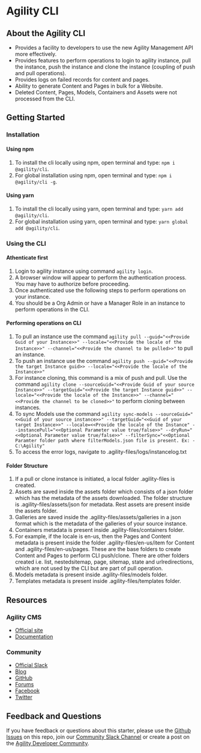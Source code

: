 # Agility CLI

## About the Agility CLI

- Provides a facility to developers to use the new Agility Management API more effectively.
- Provides features to perform operations to login to agility instance, pull the instance, push the instance and clone the instance (coupling of push and pull operations).
- Provides logs on failed records for content and pages.
- Ability to generate Content and Pages in bulk for a Website.
- Deleted Content, Pages, Models, Containers and Assets were not processed from the CLI.

## Getting Started

### Installation
#### Using npm
1. To install the cli locally using npm, open terminal and type: ```npm i @agility/cli```.
2. For global installation using npm, open terminal and type: ```npm i @agility/cli -g```.

#### Using yarn
1. To install the cli locally using yarn, open terminal and type: ```yarn add @agility/cli```.
2. For global installation using yarn, open terminal and type: ```yarn global add @agility/cli```.

### Using the CLI
#### Athenticate first
1. Login to agility instance using command ```agility login```.
2. A browser window will appear to perform the authentication process. You may have to authorize before proceeding.
3. Once authenticated use the following steps to perform operations on your instance.
4. You should be a Org Admin or have a Manager Role in an instance to perform operations in the CLI. 

#### Performing operations on CLI
1. To pull an instance use the command ```agility pull --guid="<<Provide Guid of your Instance>>" --locale="<<Provide the locale of the Instance>>" --channel="<<Provide the channel to be pulled>>"``` to pull an instance.
2. To push an instance use the command ```agility push --guid="<<Provide the target Instance guid>> --locale="<<Provide the locale of the Instance>>"```
3. For instance cloning, this command is a mix of push and pull. Use the command ```agility clone --sourceGuid="<<Provide Guid of your source Instance>>" --targetGuid="<<Provide the target Instance guid>>" --locale="<<Provide the locale of the Instance>>" --channel="<<Provide the channel to be cloned>>"``` to perform cloning between instances.
4. To sync Models use the command ```agility sync-models --sourceGuid="<<Guid of your source instance>>" --targetGuid="<<Guid of your target Instance>>" --locale=<<Provide the locale of the Instance" --instancePull="<<Optional Parameter value true/false>>" --dryRun="<<Optional Parameter value true/false>>" --filterSync="<<Optional Paramter folder path where filterModels.json file is present. Ex: - C:\Agility"```
5. To access the error logs, navigate to .agility-files/logs/instancelog.txt

#### Folder Structure
1. If a pull or clone instance is initiated, a local folder .agility-files is created.
2. Assets are saved inside the assets folder which consists of a json folder which has the metadata of the assets downloaded. The folder structure is .agility-files/assets/json for metadata. Rest assets are present inside the assets folder.
3. Galleries are saved inside the .agility-files/assets/galleries in a json format which is the metadata of the galleries of your source instance.
4. Containers metadata is present inside .agility-files/containers folder.
5. For example, if the locale is en-us, then the Pages and Content metadata is present inside the folder .agility-files/en-us/item for Content and  .agility-files/en-us/pages. These are the base folders to create Content and Pages to perform CLI push/clone. There are other folders created i.e. list, nestedsitemap, page, sitemap, state and urlredirections, which are not used by the CLI but are part of pull operation.
6. Models metadata is present inside .agility-files/models folder.
7. Templates metadata is present inside .agility-files/templates folder.

## Resources

### Agility CMS

- [Official site](https://agilitycms.com)
- [Documentation](https://help.agilitycms.com/hc/en-us)

### Community

- [Official Slack](https://join.slack.com/t/agilitycommunity/shared_invite/enQtNzI2NDc3MzU4Njc2LWI2OTNjZTI3ZGY1NWRiNTYzNmEyNmI0MGZlZTRkYzI3NmRjNzkxYmI5YTZjNTg2ZTk4NGUzNjg5NzY3OWViZGI)
- [Blog](https://agilitycms.com/resources/posts)
- [GitHub](https://github.com/agility)
- [Forums](https://help.agilitycms.com/hc/en-us/community/topics)
- [Facebook](https://www.facebook.com/AgilityCMS/)
- [Twitter](https://twitter.com/AgilityCMS)

## Feedback and Questions

If you have feedback or questions about this starter, please use the [Github Issues](https://github.com/agility/agility-cms-management-cli/issues) on this repo, join our [Community Slack Channel](https://join.slack.com/t/agilitycommunity/shared_invite/enQtNzI2NDc3MzU4Njc2LWI2OTNjZTI3ZGY1NWRiNTYzNmEyNmI0MGZlZTRkYzI3NmRjNzkxYmI5YTZjNTg2ZTk4NGUzNjg5NzY3OWViZGI) or create a post on the [Agility Developer Community](https://help.agilitycms.com/hc/en-us/community/topics).
